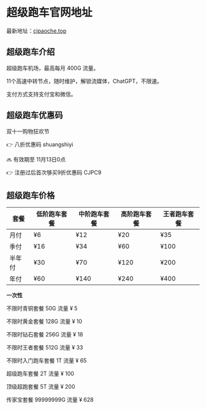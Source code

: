 # 超级跑车官网地址

最新地址：[cjpaoche.top](https://cjpaoche.top?path=register&code=cBUEnhA9)

## 超级跑车介绍

超级跑车机场，最高每月 400G 流量。

11个高速中转节点，随时维护，解锁流媒体，ChatGPT，不限速。

支付方式支持支付宝和微信。

## 超级跑车优惠码

双十一购物狂欢节 

👉 八折优惠码 shuangshiyi

🔜 有效期至 11月13日0点

👉 注册过后首次够买9折优惠码 CJPC9

## 超级跑车价格

|套餐|低阶跑车套餐|中阶跑车套餐|高阶跑车套餐|王者跑车套餐|
|----|----|----|----|----|
|月付|¥6|¥12|¥20|¥35|
|季付|¥16|¥34|¥60|¥100|
|半年付|¥30|¥70|¥120|¥200|
|年付|¥60|¥140|¥240|¥400|

**一次性**

不限时青铜套餐  50G 流量 ¥ 5

不限时黄金套餐  128G 流量 ¥ 10

不限时钻石套餐  256G 流量 ¥ 18

不限时王者套餐  512G 流量 ¥ 33

不限时入门跑车套餐 1T 流量 ¥ 65

超级跑车套餐  2T 流量 ¥ 100

顶级超跑套餐  5T 流量 ¥ 200

传家宝套餐  99999999G 流量 ¥ 628
